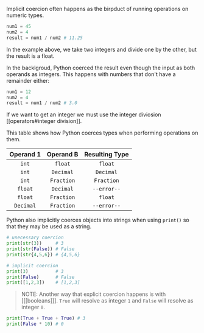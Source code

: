 Implicit coercion often happens as the birpduct of running operations on numeric types.

```python
num1 = 45
num2 = 4
result = num1 / num2 # 11.25
```
In the example above, we take two integers and divide one by the other, but the result is a float.

In the backlgroud, Python coerced the result even though the input as both operands as integers. This happens with numbers that don't have a remainder either:
```python
num1 = 12
num2 = 4
result = num1 / num2 # 3.0
```
If we want to get an integer we must use the integer diviosion [[operators#integer  division]].

This table shows how Python coerces types when performing operations on them.

| Operand 1      | Operand B       | Resulting Type  |
| :-------------:|:---------------:|:---------------:|
| `int`          |      `float`    |     `float`     |
| `int`          |    `Decimal`    |    `Decimal`    |
| `int`          | `Fraction`      |  `Fraction`     |
| `float`        | `Decimal`       |  `--error--`    |
| `float`        | `Fraction`      |  `float`        |
| `Decimal`      | `Fraction`      |  `--error--`    |



Python also implicitly coerces objects into strings when using `print()` so that they may be used as a string.

```python
# unecessary coercion
print(str(3))     # 3
print(str(False)) # False
print(str{4,5,6}) # {4,5,6}

# implicit coercion
print(3)          # 3
print(False)      # False
print([1,2,3])    # [1,2,3]
```

> NOTE: Another way that explicit coercion happens is with [[[booleans]]]. `True` will resolve as integer `1` and `False` will resolve as integer `0`.

```python
print(True + True + True) # 3
print(False * 10) # 0
```
